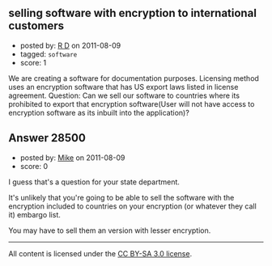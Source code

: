 ## selling software with encryption to international customers

- posted by: [R D](https://stackexchange.com/users/-1/12564-r-d) on 2011-08-09
- tagged: `software`
- score: 1

We are creating a software for documentation purposes. Licensing method uses an encryption software that has US export laws listed in license agreement. Question: Can we sell our software to countries where its prohibited to export that encryption software(User will not have access to encryption software as its inbuilt into the application)?


## Answer 28500

- posted by: [Mike](https://stackexchange.com/users/-1/11945-mike) on 2011-08-09
- score: 0

I guess that's a question for your state department.

It's unlikely that you're going to be able to sell the software with the encryption included to countries on your encryption (or whatever they call it) embargo list.

You may have to sell them an version with lesser encryption.




---

All content is licensed under the [CC BY-SA 3.0 license](https://creativecommons.org/licenses/by-sa/3.0/).
